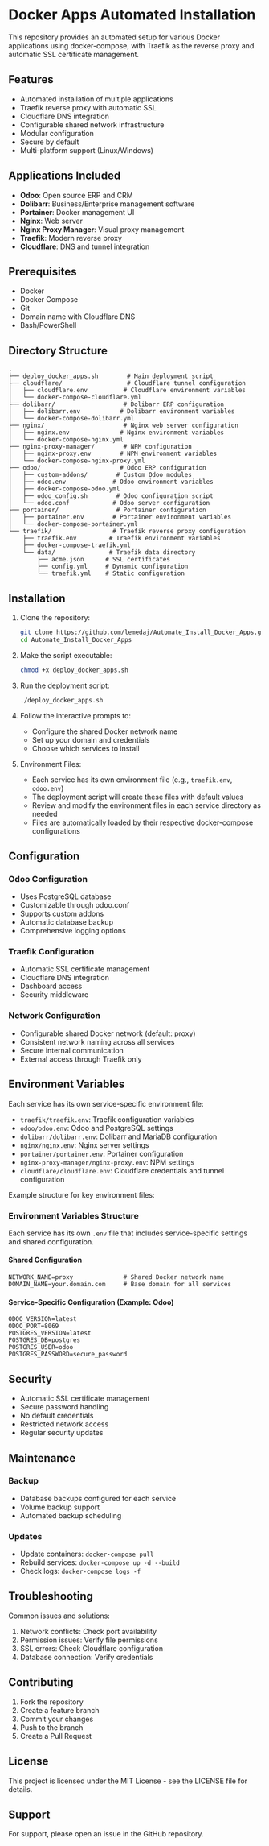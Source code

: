 # Docker Apps Automated Installation

This repository provides an automated setup for various Docker applications using docker-compose, with Traefik as the reverse proxy and automatic SSL certificate management.

## Features

- Automated installation of multiple applications
- Traefik reverse proxy with automatic SSL
- Cloudflare DNS integration
- Configurable shared network infrastructure
- Modular configuration
- Secure by default
- Multi-platform support (Linux/Windows)

## Applications Included

- **Odoo**: Open source ERP and CRM
- **Dolibarr**: Business/Enterprise management software
- **Portainer**: Docker management UI
- **Nginx**: Web server
- **Nginx Proxy Manager**: Visual proxy management
- **Traefik**: Modern reverse proxy
- **Cloudflare**: DNS and tunnel integration

## Prerequisites

- Docker
- Docker Compose
- Git
- Domain name with Cloudflare DNS
- Bash/PowerShell

## Directory Structure

```
.
├── deploy_docker_apps.sh        # Main deployment script
├── cloudflare/                  # Cloudflare tunnel configuration
│   ├── cloudflare.env          # Cloudflare environment variables
│   └── docker-compose-cloudflare.yml
├── dolibarr/                   # Dolibarr ERP configuration
│   ├── dolibarr.env           # Dolibarr environment variables
│   └── docker-compose-dolibarr.yml
├── nginx/                      # Nginx web server configuration
│   ├── nginx.env              # Nginx environment variables
│   └── docker-compose-nginx.yml
├── nginx-proxy-manager/        # NPM configuration
│   ├── nginx-proxy.env        # NPM environment variables
│   └── docker-compose-nginx-proxy.yml
├── odoo/                      # Odoo ERP configuration
│   ├── custom-addons/        # Custom Odoo modules
│   ├── odoo.env             # Odoo environment variables
│   ├── docker-compose-odoo.yml
│   ├── odoo_config.sh        # Odoo configuration script
│   └── odoo.conf            # Odoo server configuration
├── portainer/                # Portainer configuration
│   ├── portainer.env        # Portainer environment variables
│   └── docker-compose-portainer.yml
└── traefik/                 # Traefik reverse proxy configuration
    ├── traefik.env         # Traefik environment variables
    ├── docker-compose-traefik.yml
    └── data/               # Traefik data directory
        ├── acme.json      # SSL certificates
        ├── config.yml     # Dynamic configuration
        └── traefik.yml    # Static configuration
```

## Installation

1. Clone the repository:

   ```bash
   git clone https://github.com/lemedaj/Automate_Install_Docker_Apps.git
   cd Automate_Install_Docker_Apps
   ```

2. Make the script executable:

   ```bash
   chmod +x deploy_docker_apps.sh
   ```

3. Run the deployment script:

   ```bash
   ./deploy_docker_apps.sh
   ```

4. Follow the interactive prompts to:

   - Configure the shared Docker network name
   - Set up your domain and credentials
   - Choose which services to install

5. Environment Files:
   - Each service has its own environment file (e.g., `traefik.env`, `odoo.env`)
   - The deployment script will create these files with default values
   - Review and modify the environment files in each service directory as needed
   - Files are automatically loaded by their respective docker-compose configurations

## Configuration

### Odoo Configuration

- Uses PostgreSQL database
- Customizable through odoo.conf
- Supports custom addons
- Automatic database backup
- Comprehensive logging options

### Traefik Configuration

- Automatic SSL certificate management
- Cloudflare DNS integration
- Dashboard access
- Security middleware

### Network Configuration

- Configurable shared Docker network (default: proxy)
- Consistent network naming across all services
- Secure internal communication
- External access through Traefik only

## Environment Variables

Each service has its own service-specific environment file:

- `traefik/traefik.env`: Traefik configuration variables
- `odoo/odoo.env`: Odoo and PostgreSQL settings
- `dolibarr/dolibarr.env`: Dolibarr and MariaDB configuration
- `nginx/nginx.env`: Nginx server settings
- `portainer/portainer.env`: Portainer configuration
- `nginx-proxy-manager/nginx-proxy.env`: NPM settings
- `cloudflare/cloudflare.env`: Cloudflare credentials and tunnel configuration

Example structure for key environment files:

### Environment Variables Structure

Each service has its own `.env` file that includes service-specific settings and shared configuration.

#### Shared Configuration

```properties
NETWORK_NAME=proxy              # Shared Docker network name
DOMAIN_NAME=your.domain.com     # Base domain for all services
```

#### Service-Specific Configuration (Example: Odoo)

```properties
ODOO_VERSION=latest
ODOO_PORT=8069
POSTGRES_VERSION=latest
POSTGRES_DB=postgres
POSTGRES_USER=odoo
POSTGRES_PASSWORD=secure_password
```

## Security

- Automatic SSL certificate management
- Secure password handling
- No default credentials
- Restricted network access
- Regular security updates

## Maintenance

### Backup

- Database backups configured for each service
- Volume backup support
- Automated backup scheduling

### Updates

- Update containers: `docker-compose pull`
- Rebuild services: `docker-compose up -d --build`
- Check logs: `docker-compose logs -f`

## Troubleshooting

Common issues and solutions:

1. Network conflicts: Check port availability
2. Permission issues: Verify file permissions
3. SSL errors: Check Cloudflare configuration
4. Database connection: Verify credentials

## Contributing

1. Fork the repository
2. Create a feature branch
3. Commit your changes
4. Push to the branch
5. Create a Pull Request

## License

This project is licensed under the MIT License - see the LICENSE file for details.

## Support

For support, please open an issue in the GitHub repository.
